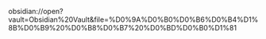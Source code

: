 obsidian://open?vault=Obsidian%20Vault&file=%D0%9A%D0%B0%D0%B6%D0%B4%D1%8B%D0%B9%20%D0%B8%D0%B7%20%D0%BD%D0%B0%D1%81
